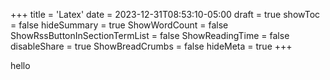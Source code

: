 +++
title = 'Latex'
date = 2023-12-31T08:53:10-05:00
draft = true
showToc =  false
hideSummary = true
ShowWordCount = false
ShowRssButtonInSectionTermList = false
ShowReadingTime = false
disableShare = true
ShowBreadCrumbs = false
hideMeta = true
+++

hello